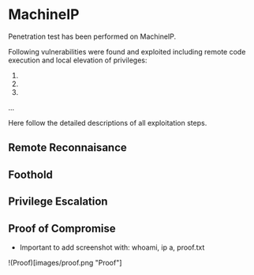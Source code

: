 # MachineIP

Penetration test has been performed on MachineIP.

Following vulnerabilities were found and exploited including remote code execution and local elevation of privileges:

1. 
2.
3.
...

Here follow the detailed descriptions of all exploitation steps.

## Remote Reconnaisance

## Foothold

## Privilege Escalation

## Proof of Compromise

* Important to add screenshot with: whoami, ip a, proof.txt

!(Proof)[images/proof.png "Proof"]
